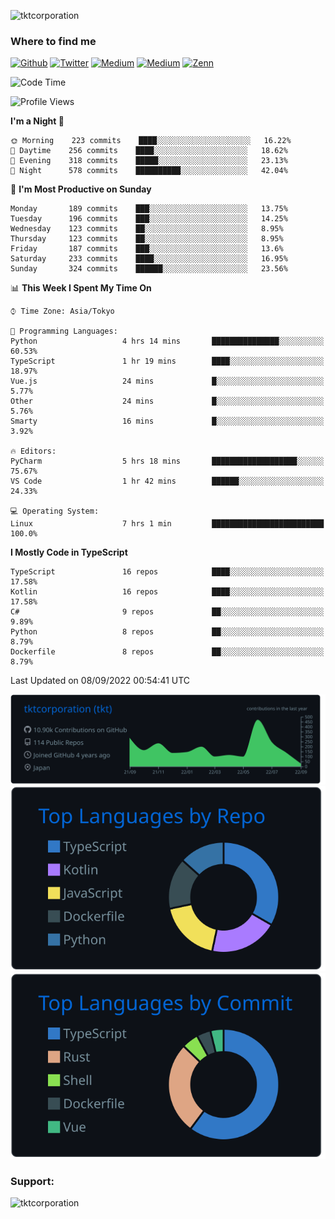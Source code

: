 <p align="left"> <img src="https://komarev.com/ghpvc/?username=tktcorporation&label=Profile%20views&color=0e75b6&style=flat" alt="tktcorporation" /> </p>

<h3>Where to find me</h3>
<p>
<a href="https://github.com/tktcorporation" target="_blank"><img alt="Github" src="https://img.shields.io/badge/GitHub-%2312100E.svg?&style=for-the-badge&logo=Github&logoColor=white" /></a>
<a href="https://twitter.com/tktcorporation" target="_blank"><img alt="Twitter" src="https://img.shields.io/badge/twitter-%231DA1F2.svg?&style=for-the-badge&logo=twitter&logoColor=white" /></a>
<a href="https://www.linkedin.com/in/tktcorporation" target="_blank"><img alt="Medium" src="https://img.shields.io/badge/linkdin-0a66c2.svg?&style=for-the-badge&logo=linkedin&logoColor=white" /></a>
<a href="https://qiita.com/tktcorporation" target="_blank"><img alt="Medium" src="https://img.shields.io/badge/qiita-55C500.svg?&style=for-the-badge&logo=qiita&logoColor=white" /></a>
<a href="https://zenn.dev/tktcorporation" target="_blank"><img alt="Zenn" src="https://img.shields.io/badge/Zenn-3EA8FF.svg?&style=for-the-badge&logo=Zenn&logoColor=white" /></a>
</p>
  
<!--START_SECTION:waka-->
![Code Time](http://img.shields.io/badge/Code%20Time-532%20hrs%2020%20mins-blue)

![Profile Views](http://img.shields.io/badge/Profile%20Views-1-blue)

**I'm a Night 🦉** 

```text
🌞 Morning    223 commits    ████░░░░░░░░░░░░░░░░░░░░░   16.22% 
🌆 Daytime    256 commits    ████░░░░░░░░░░░░░░░░░░░░░   18.62% 
🌃 Evening    318 commits    █████░░░░░░░░░░░░░░░░░░░░   23.13% 
🌙 Night      578 commits    ██████████░░░░░░░░░░░░░░░   42.04%

```
📅 **I'm Most Productive on Sunday** 

```text
Monday       189 commits    ███░░░░░░░░░░░░░░░░░░░░░░   13.75% 
Tuesday      196 commits    ███░░░░░░░░░░░░░░░░░░░░░░   14.25% 
Wednesday    123 commits    ██░░░░░░░░░░░░░░░░░░░░░░░   8.95% 
Thursday     123 commits    ██░░░░░░░░░░░░░░░░░░░░░░░   8.95% 
Friday       187 commits    ███░░░░░░░░░░░░░░░░░░░░░░   13.6% 
Saturday     233 commits    ████░░░░░░░░░░░░░░░░░░░░░   16.95% 
Sunday       324 commits    ██████░░░░░░░░░░░░░░░░░░░   23.56%

```


📊 **This Week I Spent My Time On** 

```text
⌚︎ Time Zone: Asia/Tokyo

💬 Programming Languages: 
Python                   4 hrs 14 mins       ███████████████░░░░░░░░░░   60.53% 
TypeScript               1 hr 19 mins        ████░░░░░░░░░░░░░░░░░░░░░   18.97% 
Vue.js                   24 mins             █░░░░░░░░░░░░░░░░░░░░░░░░   5.77% 
Other                    24 mins             █░░░░░░░░░░░░░░░░░░░░░░░░   5.76% 
Smarty                   16 mins             █░░░░░░░░░░░░░░░░░░░░░░░░   3.92%

🔥 Editors: 
PyCharm                  5 hrs 18 mins       ███████████████████░░░░░░   75.67% 
VS Code                  1 hr 42 mins        ██████░░░░░░░░░░░░░░░░░░░   24.33%

💻 Operating System: 
Linux                    7 hrs 1 min         █████████████████████████   100.0%

```

**I Mostly Code in TypeScript** 

```text
TypeScript               16 repos            ████░░░░░░░░░░░░░░░░░░░░░   17.58% 
Kotlin                   16 repos            ████░░░░░░░░░░░░░░░░░░░░░   17.58% 
C#                       9 repos             ██░░░░░░░░░░░░░░░░░░░░░░░   9.89% 
Python                   8 repos             ██░░░░░░░░░░░░░░░░░░░░░░░   8.79% 
Dockerfile               8 repos             ██░░░░░░░░░░░░░░░░░░░░░░░   8.79%

```



 Last Updated on 08/09/2022 00:54:41 UTC
<!--END_SECTION:waka-->

[![](https://raw.githubusercontent.com/tktcorporation/tktcorporation/master/profile-summary-card-output/github_dark/0-profile-details.svg)](https://github.com/vn7n24fzkq/github-profile-summary-cards)
[![](https://raw.githubusercontent.com/tktcorporation/tktcorporation/master/profile-summary-card-output/github_dark/1-repos-per-language.svg)](https://github.com/vn7n24fzkq/github-profile-summary-cards) [![](https://raw.githubusercontent.com/tktcorporation/tktcorporation/master/profile-summary-card-output/github_dark/2-most-commit-language.svg)](https://github.com/vn7n24fzkq/github-profile-summary-cards)

<h3 align="left">Support:</h3>
<p><a href="https://www.buymeacoffee.com/tktcorporation"> <img align="left" src="https://cdn.buymeacoffee.com/buttons/v2/default-yellow.png" height="50" width="210" alt="tktcorporation" /></a></p><br><br>
